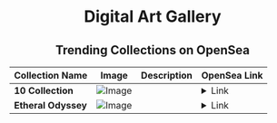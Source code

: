 <div align="center">

# Digital Art Gallery

## Trending Collections on OpenSea

| Collection Name                       | Image                                                                                     | Description                       | OpenSea Link                                                                                          |
|---------------------------------------|-------------------------------------------------------------------------------------------|-----------------------------------|--------------------------------------------------------------------------------------------------------|
| **10 Collection** | ![Image](https://i.seadn.io/s/raw/files/55bfcb26195291c15791d65c52b1908e.jpg?w=500&auto=format?w=200&auto=format) |  | <details><summary>Link</summary>[10 Collection](https://opensea.io/collection/10-collection-15001)</details> |
| **Etheral Odyssey** | ![Image](https://i.seadn.io/s/raw/files/5177c7413b6735eaf999abc56164614a.png?w=500&auto=format?w=200&auto=format) |  | <details><summary>Link</summary>[Etheral Odyssey](https://opensea.io/collection/etheral-odyssey-2)</details> |

</div>
